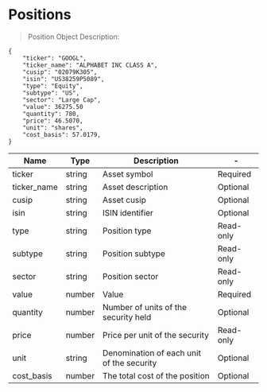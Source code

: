 # Positions

> Position Object Description:

```shell
{
    "ticker": "GOOGL",
    "ticker_name": "ALPHABET INC CLASS A",
    "cusip": "02079K305",
    "isin": "US38259P5089",
    "type": "Equity",
    "subtype": "US",
    "sector": "Large Cap",
    "value": 36275.50
    "quantity": 780,
    "price": 46.5070,
    "unit": "shares",
    "cost_basis": 57.0179,
}
```

| Name         | Type   | Description                               | -         |
|--------------| ------ |-------------------------------------------| --------- |
| ticker       | string | Asset symbol                              | Required  |
| ticker_name  | string | Asset description                         | Optional  |
| cusip        | string | Asset cusip                               | Optional  |
| isin         | string | ISIN identifier                           | Optional  |
| type         | string | Position type                             | Read-only |
| subtype      | string | Position subtype                          | Read-only |
| sector       | string | Position sector                           | Read-only |
| value        | number | Value                                     | Required  |
| quantity     | number | Number of units of the security held      | Optional  |
| price        | number | Price per unit of the security            | Read-only |
| unit         | string | Denomination of each unit of the security | Optional  |
| cost_basis   | number | The total cost of the position            | Optional  |
